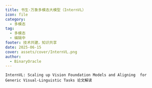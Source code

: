 ```yaml
---
title: 书生·万象多模态大模型（InternVL）
icon: file
category:
  - 多模态
tag:
  - 多模态
  - 编辑中
footer: 技术共建，知识共享
date: 2025-06-15
cover: assets/cover/InternVL.png
author:
  - BinaryOracle
---
```


`InternVL: Scaling up Vision Foundation Models and Aligning  for Generic Visual-Linguistic Tasks 论文解读` 

<!-- more -->

